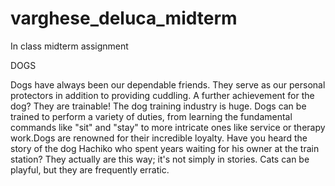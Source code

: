 # varghese_deluca_midterm

In class midterm assignment

DOGS

Dogs have always been our dependable friends. They serve as our personal protectors in addition to providing cuddling. A further achievement for the dog? They are trainable! The dog training industry is huge. Dogs can be trained to perform a variety of duties, from learning the fundamental commands like "sit" and "stay" to more intricate ones like service or therapy work.Dogs are renowned for their incredible loyalty. Have you heard the story of the dog Hachiko who spent years waiting for his owner at the train station? They actually are this way; it's not simply in stories. Cats can be playful, but they are frequently erratic.
